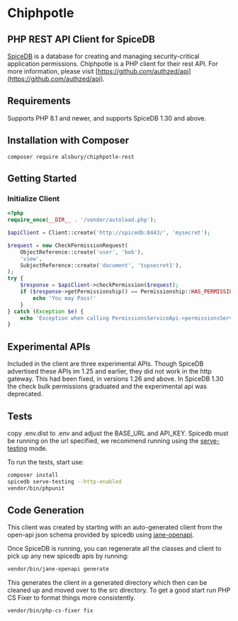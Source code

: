 # Chiphpotle

## PHP REST API Client for SpiceDB

[SpiceDB](https://github.com/authzed/spicedb) is a database for creating and managing security-critical application permissions.
Chiphpotle is a PHP client for their rest API. For more information, please visit [https://github.com/authzed/api](https://github.com/authzed/api).

## Requirements

Supports PHP 8.1 and newer, and supports SpiceDB 1.30 and above.

## Installation with Composer

```shell
composer require alsbury/chiphpotle-rest
```

## Getting Started

### Initialize Client

```php
<?php
require_once(__DIR__ . '/vendor/autoload.php');

$apiClient = Client::create('http://spicedb:8443/', 'mysecret');

$request = new CheckPermissionRequest(
    ObjectReference::create('user', 'bob'),
    'view',
    SubjectReference::create('document', 'topsecret1'),
);
try {
    $response = $apiClient->checkPermission($request);
    if ($response->getPermissionship() == Permissionship::HAS_PERMISSION) {
        echo 'You may Pass!'
    }
} catch (Exception $e) {
    echo 'Exception when calling PermissionsServiceApi->permissionsServiceCheckPermission: ', $e->getMessage(), PHP_EOL;
}
```

## Experimental APIs

Included in the client are three experimental APIs. Though SpiceDB advertised these APIs im 1.25 and earlier,
they did not work in the http gateway. This had been fixed, in versions 1.26 and above. In SpiceDB 1.30 the check bulk
permissions graduated and the experimental api was deprecated.

## Tests

copy .env.dist to .env and adjust the BASE_URL and API_KEY. Spicedb must be running on the url specified, 
we recommend running using the [serve-testing](https://authzed.com/docs/guides/validation-and-testing#testing-code-against-spicedb) mode.


To run the tests, start use:

```bash
composer install
spicedb serve-testing --http-enabled
vendor/bin/phpunit
```

## Code Generation

This client was created by starting with an auto-generated client from the open-api json schema provided by spicedb using [jane-openapi](https://jane.readthedocs.io/en/latest/documentation/OpenAPI.html).

Once SpiceDB is running, you can regenerate all the classes and client to pick up any new spicedb apis by running:

```bash
vendor/bin/jane-openapi generate
```

This generates the client in a generated directory which then can be cleaned up and moved over to the src directory.
To get a good start run PHP CS Fixer to format things more consistently.

```bash
vendor/bin/php-cs-fixer fix
```
